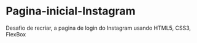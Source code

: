 # Pagina-inicial-Instagram
Desafio de recriar, a pagina de login do Instagram usando HTML5, CSS3, FlexBox
